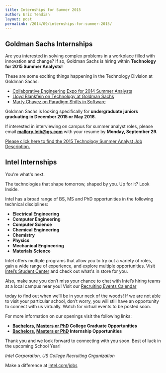 ```yaml
---
title: Internships for Summer 2015
author: Eric Tendian
layout: post
permalink: /2014/09/internships-for-summer-2015/
---
```


## Goldman Sachs Internships

Are you interested in solving complex problems in a workplace filled with innovation and change? If so, Goldman Sachs is hiring within **Technology for 2015 Summer Analysts!**

These are some exciting things happening in the Technology Division at Goldman Sachs:

* [Collaborative Engineering Expo for 2014 Summer Analysts](http://www.goldmansachs.com/careers/blog/posts/engineering-expo-for-interns.html)
* [Lloyd Blankfein on Technology at Goldman Sachs](http://www.bloomberg.com/video/blankfein-bloomberg-on-role-of-tech-in-business-jfVG3yDRRuWCSwcC6SJQRg.html)
* [Marty Chavez on Paradigm Shifts in Software](http://www.goldmansachs.com/our-thinking/trends-in-our-business/paradigm-shifts-in-software.html)

Goldman Sachs is looking specifically for **undergraduate juniors graduating in December 2015 or May 2016.**

If interested in interviewing on campus for summer analyst roles, please email **[mallory.leib@gs.com](mailto:mallory.leib@gs.com)** with your resume by **Monday, September 29.**

[Please click here to find the 2015 Technology Summer Analyst Job Description.]({{site.baseurl}}/public/media/2015_Technology_Summer_Analyst_Job_Description.pdf)


## Intel Internships

You're what's next.

The technologies that shape tomorrow, shaped by you. Up for it? Look Inside.

Intel has a broad range of BS, MS and PhD opportunities in the following technical disciplines:

* **Electrical Engineering**
* **Computer Engineering**
* **Computer Science**
* **Chemical Engineering**
* **Chemistry**
* **Physics**
* **Mechanical Engineering**
* **Materials Science**

Intel offers multiple programs that allow you to try out a variety of roles, gain a wide range of experience, and explore multiple opportunities. Visit [Intel’s Student Center](https://www-ssl.intel.com/content/www/us/en/jobs/student-center.html) and check out what's in store for you.

Also, make sure you don’t miss your chance to chat with Intel’s hiring teams at a local campus near you! Visit our [Recruiting Events Calendar](http://www.intel.com/content/www/us/en/jobs/recruiting-events/recruiting-events-calendar.html)

today to find out when we’ll be in your neck of the woods! If we are not able to visit your particular school, don’t worry, you will still have an
opportunity to connect with us virtually. Watch for virtual events to be posted soon.

For more information on our openings visit the following links:

* **[Bachelors](https://intel.taleo.net/careersection/10000/jobdetail.ftl?job=741354), [Masters or PhD](https://intel.taleo.net/careersection/10000/jobdetail.ftl?job=741356) College Graduate Opportunities**
* **[Bachelors](https://intel.taleo.net/careersection/10000/jobdetail.ftl?job=741824), [Masters or PhD](https://intel.taleo.net/careersection/10000/jobdetail.ftl?job=741826) Internship Opportunities**

Thank you and we look forward to connecting with you soon. Best of luck in the upcoming School Year!

*Intel Corporation, US College Recruiting Organization*

Make a difference at [intel.com/jobs](http://www.aftercollege.com/t/FEMTM4Njc0Mz/FIRHkAm5Ctdo9wMu/)
